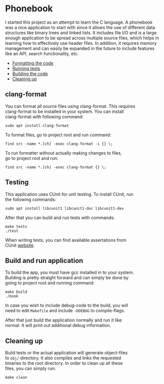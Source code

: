 # Phonebook

I started this project as an attempt to learn the C language. A phonebook was a nice application to start with since it allows the use of different data structures like binary trees and linked lists. It includes file I/O and is a large enough application to be spread across multiple source files, which helps in learning how to effectively use header files. In addition, it requires memory management and can easily be expanded in the future to include features like an API, search functionality, etc.

- [Formatting the code](#clang-format)
- [Running tests](#testing)
- [Building the code](#build-and-run-application)
- [Cleaning up](#cleaning-up)

## clang-format

You can format all source files using clang-format. This requires  
clang-format to be installed in your system. You can install  
clang-format with following command:

```shell
sudo apt install clang-format
```

To format files, go to project root and run command:

```shell
find src -name *.[ch] -exec clang-format -i {} \;
```

To run formatter without actually making changes to files,  
go to project root and run:

```shell
find src -name *.[ch] -exec clang-format {} \;
```

## Testing

This application uses CUnit for unit testing. To install CUnit, run  
the following commands:

```shell
sudo apt install libcunit1 libcunit1-doc libcunit1-dev
```

After that you can build and run tests with commands:

```shell
make tests
./test
```

When writing tests, you can find available assertations from  
CUnit [website](https://cunit.sourceforge.net/doc/writing_tests.html).

## Build and run application

To build the app, you must have gcc installed in to your system.  
Building is pretty straight forward and can simply be done by  
going to project root and running command: 

```shell
make build
./book
```

In case you wish to include debug-code to the build, you will  
need to edit `Makefile` and include `-DDEBUG` to compile-flags. 

After that just build the application normally and run it like  
normal. It will print out additional debug information. 

## Cleaning up

Build tests or the actual application will generate object-files  
to `obj/` directory. It also compiles and links the requested  
binaries to the root directory. In order to clean up all these  
files, you can simply run: 

```shell
make clean
```
